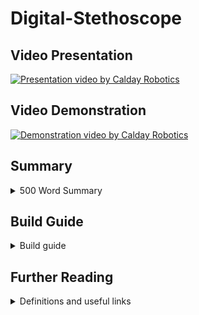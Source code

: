 # Digital-Stethoscope

## Video Presentation

[![Presentation video by Calday Robotics](https://img.youtube.com/vi/tSeS5dvHLK4/0.jpg)](https://www.youtube.com/watch?v=tSeS5dvHLK4)

## Video Demonstration

[![Demonstration video by Calday Robotics](https://img.youtube.com/vi/pRtG8VmfHiQ/0.jpg)](https://www.youtube.com/watch?v=pRtG8VmfHiQ)

## Summary
<details>
    <summary>500 Word Summary</summary>
<br />
In regions where access to advanced medical equipment is limited, diagnosing cardiac irregularities such as arrhythmias, murmurs and extrasystoles poses significant challenges for healthcare providers. Our solution; a 3D printed, digital stethoscope with integrated AI. 

While analogue stethoscopes are still a vital and valued tool, it poses issues that need to be addressed. Namely, the heartbeat can be quiet, making it difficult for doctors to accurately diagnose. Moreover, they lack visual representation, which could enhance understanding.

Our device tackles these challenges with advanced sound capture. It amplifies heartbeats using a 3D printed stethoscope head, then records them with a microphone. This captured sound data is processed in real-time to create a live graph of the patient's heartbeat and rhythm. The device features a user-friendly interface that displays this live plot alongside fields for recording patient information and notes.

What sets it apart is its integration with advanced artificial intelligence, enabling discrete real-time analysis of recorded data. The integrated AI uses a deep convolutional neural network to diagnose heart irregularities such as murmurs and extrasystoles. First, the audio data is converted into features such as the zero crossing rate, a chroma short time Fourier transform, the Mel-frequency cepstrum coefficient and a Mel-Spectrogram. This allows for unnecessary information to be abstracted from the input data. The data is then fed into a deep neural network that consists of 5 layers and over 95,000 trainable parameters. This network consists of 3, 1-Dimensional convolutional layers and 2 Linear Layers. In order to train the model, we used a cross-entropy loss function and the AdamW optimiser. In order to prevent overfitting, we set the AdamW optimiser with an aggressive weight decay, upsampled minority classes and created synthetic data with added noise. This allowed it to achieve an accuracy of 98% on data that it had never seen before.

Healthcare providers will be able to receive immediate feedback and diagnostic suggestions, empowering them to make prompt and informed decisions regarding patient care.

One of the main benefits of this digital stethoscope is its low cost. With a total cost of only £40.94. Compared to traditional stethoscopes, our stethoscope presents itself as a key-choice in resource-constrained settings. In order to achieve this, we used a Raspberry Pi 3 Model B+ due to its sufficient processing power while minimising costs and an FDM 3D printer to create a majority of the stethoscope. The head and ring are made out of PLA and the connection piece for the microphone is made out of TPU to provide a sound isolating fit for the microphone. The cost allows for our design to be much more accessible in areas where medical resources are limited.

By facilitating early detection of cardiac irregularities, the Digital Stethoscope enables timely intervention and improved patient outcomes. Its accessibility extends to underserved communities, where access to specialised equipment is limited. With its potential to revolutionise cardiac diagnostics in developing countries, the Digital Stethoscope holds promise for saving lives and improving healthcare delivery worldwide.
</details>
 
## Build Guide
<details>
    <summary>Build guide</summary>
<br />
Print all 3D models in 'Digital-Stethoscope/3d_models':<br />
-  PLA_Stethoscope_Head.stl should be printed in PLA with 100% infil<br />
-  PLA_Stethoscope_Ring.stl should be printed in PLA with 100% infill<br />
-  TPU_Stethoscope_Connection.stl should be printed in TPU with 100% infill

Note: Our models were printed using a Creality CR10 Smart Pro 3D printer. Most FDM 3D printers will be sufficient.<br />

We also used the default setting on Cura slicer (with 100% infill).<br />
For Stethoscope Ring: Supports ON - Normal<br />

For the diaphragm, we used a 40mm diameter silicone piece with a thickness of 0.35mm

See Assembly Video below for a 3D rendering of how to assemble the 3D printed parts and the diaphragm.

[![Substitutionary Rick Roll to be replaced with assembly video](https://img.youtube.com/vi/KgJvibv4-vc/0.jpg)](https://www.youtube.com/watch?v=KgJvibv4-vc)

All connections require no adhesive and rely on a friction fit.
In order to attach the Ring some pressure will be required, this will then provide a tight fit.

The microphone will then also provide a tight fit into the TPU connection piece

The following connections may require soldering and the use of breadboards. Please see the below pinout images to demonstrate pin connections.<br />
Connect V<sub>DD</sub> on the MCP3008 ADC to 3.3V on the Raspberry Pi using pin 17<br />
Connect V<sub>REF</sub> on the MCP3008 ADC to 3.3V on the Raspberry Pi using pin 17<br />
Connect AGND on the MCP3008 ADC to GND on the Raspberry Pi using pin 25<br />
Connect CLK on the MCP3008 ADC to GPIO 11 (SCLK) on the Raspberry Pi using pin 23<br />
Connect D<sub>OUT</sub> on the MCP3008 ADC to GPIO 9 (MISO) on the Raspberry Pi using pin 21<br />
Connect D<sub>IN</sub> on the MCP3008 ADC to GPIO 10 (MOSI) on the Raspberry Pi using pin 19<br />
Connect CS/SHDN on the MCP3008 ADC to GPIO 8 (CE0) on the Raspberry Pi using pin 8<br />
Connect GND on the MAX9814 microphone to GND on the Raspberry Pi using pin 25<br />
Connect V+ on the MAX9814 microphone to 3.3V on the Raspberry Pi using pin 17<br />
Connect OUT on the MAX9814 microphone to CH0 on the MCP3008 ADC<br />

![Raspberry Pi pinout](https://www.raspberrypi.com/documentation/computers/images/GPIO-Pinout-Diagram-2.png)
![MCP3008 ADC pinout](https://cdn-learn.adafruit.com/assets/assets/000/001/222/medium800/raspberry_pi_mcp3008pin.gif)
![MAX9814 microphone pinout](https://pmdway.com/cdn/shop/products/Electret-Microphone-Amplifier-MAX9814-Auto-Gain-Control-pmdway-3_708x408.jpg)

The Raspberry Pi should be setup with Raspberry Pi OS (Legacy, 64 bit)<br />
Note: 64 bit is required for pytorch

Install the following dependencies using pip:<br />
-  adafruit_mcp3008
-  librosa
-  matplotlib
-  pandas
-  pyqt5
-  soundfile
-  torch

Download 'Digital-Stethoscope/src'

Run the following commands in the terminal to run the program:<br />
'sudo chrt 99 python src/model_prediction.py'
'sudo chrt 99 python src/gui.py'
'sudo chrt 99 python src/data_acquisition.py'
</details>

## Further Reading
<details>
    <summary>Definitions and useful links</summary>

    Definitions:
    Heart Arrhythmia:<br />
    An arrhythmia is an abnormality of the heart's rhythm.

    Heart Murmur:<br />
    Heart murmurs are sounds — such as whooshing or swishing — made by rapid, choppy (turbulent) blood flow through the heart.

    Extrasystoles/Premature ventricular contractions:<br />
    Extra heartbeats that begin in one of the heart's two lower pumping chambers (ventricles).

    Zero-Crossing Rate (ZCR):<br />
    A measurement in audio processing that counts the number of times a signal crosses zero from positive to negative or vice versa within a specific time window. It's a simple way to characterise the "brightness" or "harshness" of a sound.
    
    Chroma Short-Time Fourier Transform (Chroma STFT):<br />
    A signal processing technique used to analyse audio. It breaks down the sound into its component frequencies over short periods of time. Chroma STFT focuses specifically on the pitch information, representing the signal in terms of musical notes (chroma).
    
    Mel-Frequency Cepstrum Coefficient (MFCC):<br />
    A feature extraction technique commonly used in speech and audio recognition. It mimics how the human auditory system perceives sound by converting the sound's frequency spectrum into a representation on the Mel scale, which approximates human hearing. MFCCs capture the spectral envelope of the sound, making them useful for tasks like speaker identification and speech recognition.
    
    Mel-Spectrogram:<br />
    A visual representation of a sound's frequency content over time. It uses colour to represent the intensity of different frequencies at different time points. Mel spectrograms are often used in conjunction with MFCCs, as they provide a more intuitive way to understand the spectral information captured by MFCCs.
    
    Deep Neural Network (DNN):<br />
    A type of artificial neural network with multiple layers of interconnected nodes. DNNs can learn complex patterns from data and are powerful tools for tasks like image recognition, natural language processing, and speech recognition.
    
    Convolutional Neural Network (CNN):<br />
    A powerful type of artificial neural network used to classify sounds. Similar to image processing, CNNs excel at finding patterns in audio data.
    
    Trainable Parameters:<br />
    The numerical values within a deep neural network that are adjusted during the training process. These parameters determine how the network maps input data to output predictions. By adjusting these parameters, the network learns to perform a specific task.
    
    1-Dimensional Convolutional Layers:<br />
    A specific type of layer in a deep neural network used for processing sequential data like audio or text. These layers apply a filter (like a small window) that slides across the input data, extracting features based on local patterns. By stacking multiple convolutional layers, the network can learn increasingly complex features.
    
    Linear Layers:<br />
    Layers in a deep neural network that perform a weighted sum of their inputs. These layers are often used at the end of a network to combine the learned features and produce the final output prediction.
    
    ReLU Activation Function:<br />
    A popular activation function used in artificial neural networks. It adds a non-linearity to the network, which is crucial for its ability to learn complex patterns from data.
    
    Cross-Entropy Loss Function:<br />
    A common function used to measure the error between a neural network's predictions and the true labels of the data. It's particularly useful for classification tasks where the network outputs probabilities for different categories. The loss function helps the network learn by indicating how much its predictions deviate from the desired outcome.
    
    AdamW Optimizer:<br />
    An optimization algorithm used to train deep neural networks. It efficiently adjusts the network's trainable parameters based on the calculated loss function. AdamW is a variant of the Adam optimizer that addresses certain stability issues.
    
    Overfitting:<br />
    A situation where a deep neural network performs well on the training data but poorly on unseen data. This occurs when the network memorises specific details of the training examples rather than learning generalisable patterns. Weight decay and other regularisation techniques can help prevent overfitting.
    
    Weight Decay:<br />
    A technique used during training to prevent a deep neural network from overfitting to the training data. It penalises the network for having large weights, encouraging it to learn more generalisable features.
    
    Dropout Layers:<br />
    A technique used in artificial neural networks to improve their performance, especially to address overfitting, by randomly deactivating a certain percentage of neurons in a layer during training. This forces the network to learn to use different combinations of neurons each time, preventing it from relying too heavily on any specific neuron or connection.
    
    Upsampling:<br />
    An operation that increases the resolution of an image or signal. In audio processing, it might involve interpolating new data points between existing ones to create a higher sampling rate.
    
    Minority Classes:<br />
    In a classification task with multiple categories, the classes with the fewest data points are referred to as minority classes.
    
    Class Imbalance:<br />
    A situation in a classification dataset where some classes have significantly fewer data points than others. This can pose challenges for training a deep neural network, as the model might prioritise learning patterns from the majority classes and perform poorly on the minority classes.
    
    Noise (in reference to audio):<br />
    Unwanted sound that disrupts the desired audio signal. Noise can come from various sources and can significantly impact the quality and clarity of audio recordings or playback.
    
    MAX9814:<br />
    An integrated circuit (IC) that combines a microphone amplifier with automatic gain control (AGC). It's commonly used in audio applications to boost weak microphone signals to a usable level. AGC helps ensure the amplified signal stays within a certain range, preventing distortion.
    
    MCP3008:<br />
    An analogue-to-digital converter (ADC) IC that converts analogue voltage signals from sensors or other circuits into digital data that can be processed by microcontrollers or computers. It has 8 channels, meaning it can convert signals from up to 8 analogue inputs simultaneously. The MCP3008 typically uses a serial communication protocol (SPI) to communicate with the microcontroller.
    



Links to helpful videos:
    But what is a neural network? | Chapter 1, Deep learning by 3Blue1Brown<br />
    But what is a convolution? by 3Blue1Brown<br />
    But what is the Fourier Transform?  A visual introduction. by 3Blue1Brown<br />

</details>
